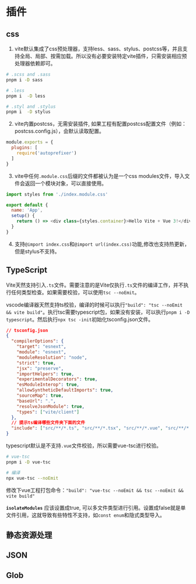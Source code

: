# 插件

## css

1. vite默认集成了css预处理器，支持less、sass、stylus、postcss等，并且支持全局、局部、按需加载。所以没有必要安装特定vite插件，只需安装相应预处理器依赖即可。

```bash
# .scss and .sass
pnpm i -D sass

# .less
pnpm i  -D less

# .styl and .stylus
pnpm i  -D stylus
```

2. vite内置postcss，无需安装插件, 如果工程有配置postcss配置文件（例如：postcss.config.js），会默认读取配置。

```js
module.exports = {
  plugins: [
    require('autoprefixer')
  ]
}
```

3. vite中任何`.module.css`后缀的文件都被认为是一个css modules文件，导入文件会返回一个模块对象，可以直接使用。


```js
import styles from './index.module.css'

export default {
  name: 'App',
  setup() {
    return () => <div class={styles.container}>Hello Vite + Vue 3!</div>
  }
}
```

4. 支持`@import index.css`和`@import url(index.css)`功能,修改也支持热更新，但是stylus不支持。

## TypeScript

Vite天然支持引入`.ts`文件。需要注意的是Vite仅执行`.ts`文件的编译工作，并不执行任何类型检查。如果需要校验，可以使用`tsc --noEmit`。

vscode编译器天然支持ts校验，编译的时候可以执行`"build": "tsc --noEmit && vite build"`。执行tsc需要typescript包，如果没有安装，可以执行`pnpm i -D typescript`。然后执行`npx tsc -init`初始化tsconfig.json文件。

```json
// tsconfig.json
{
  "compilerOptions": {
    "target": "esnext",
    "module": "esnext",
    "moduleResolution": "node",
    "strict": true,
    "jsx": "preserve",
    "importHelpers": true,
    "experimentalDecorators": true,
    "esModuleInterop": true,
    "allowSyntheticDefaultImports": true,
    "sourceMap": true,
    "baseUrl": ".",
    "resolveJsonModule": true,
    "types": ["vite/client"]
  },
  // 提示ts编译哪些文件夹下面的文件
  "include": ["src/**/*.ts", "src/**/*.tsx", "src/**/*.vue", "src/**/*.jsx"]
}
```

typescript默认是不支持`.vue`文件校验，所以需要vue-tsc进行校验。

```bash
# vue-tsc
pnpm i -D vue-tsc

# 编译
npx vue-tsc --noEmit
```

修改下vue工程打包命令：`"build": "vue-tsc --noEmit && tsc --noEmit && vite build"`

**`isolateModules`** 应该设置成true, 可以多文件类型进行引用。设置成false就是单文件引用，这就导致有些特性不支持，如`const enum`和隐式类型导入。


## 静态资源处理


## JSON


## Glob